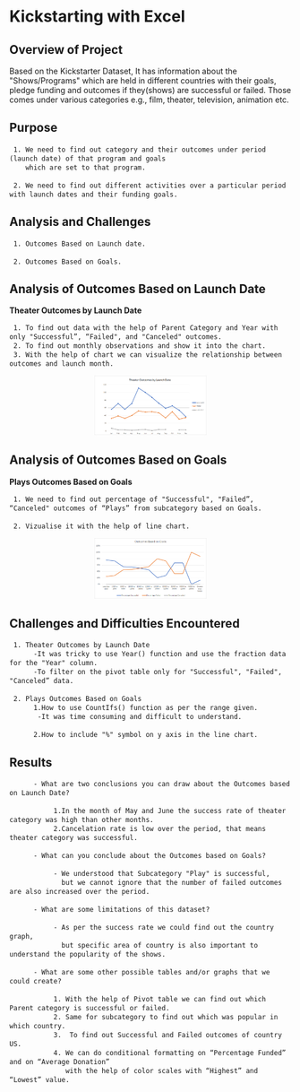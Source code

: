 # Kickstarting with Excel
## Overview of Project
<p>
Based on the Kickstarter Dataset, 
     It has information about the "Shows/Programs" which are held in different countries with their goals, 
     pledge funding and outcomes if they(shows) are successful or failed.
     Those comes under various categories e.g., film, theater, television, animation etc.
</P>

## Purpose
<p>
   
     1. We need to find out category and their outcomes under period (launch date) of that program and goals 
        which are set to that program.
  
     2. We need to find out different activities over a particular period with launch dates and their funding goals.
</P>

## Analysis and Challenges

<p> 

     1. Outcomes Based on Launch date.
    
     2. Outcomes Based on Goals.
</P>


## Analysis of Outcomes Based on Launch Date

**Theater Outcomes by Launch Date**

     1. To find out data with the help of Parent Category and Year with only "Successful”, “Failed", and "Canceled" outcomes.
     2. To find out monthly observations and show it into the chart.
     3. With the help of chart we can visualize the relationship between outcomes and launch month.
<p align="center">
<img src="Resources/Theater_Outcomes_vs_Launch.png" width="200">
 </p>

## Analysis of Outcomes Based on Goals

  **Plays Outcomes Based on Goals**

     1. We need to find out percentage of "Successful", "Failed”, “Canceled" outcomes of “Plays” from subcategory based on Goals.

     2. Vizualise it with the help of line chart.
<p align="center">
<img src="Resources/Outcomes_vs_Goals.png" width="200">
    
</p>


## Challenges and Difficulties Encountered

     1. Theater Outcomes by Launch Date
          -It was tricky to use Year() function and use the fraction data for the "Year" column.
          -To filter on the pivot table only for "Successful", "Failed", "Canceled” data.

     2. Plays Outcomes Based on Goals
          1.How to use CountIfs() function as per the range given.
           -It was time consuming and difficult to understand.

          2.How to include "%" symbol on y axis in the line chart.  


## Results

<p>

     

          - What are two conclusions you can draw about the Outcomes based on Launch Date?

               1.In the month of May and June the success rate of theater category was high than other months.
               2.Cancelation rate is low over the period, that means theater category was successful.

          - What can you conclude about the Outcomes based on Goals?

               - We understood that Subcategory "Play" is successful,
                 but we cannot ignore that the number of failed outcomes are also increased over the period.
 
          - What are some limitations of this dataset?

               - As per the success rate we could find out the country graph,
                 but specific area of country is also important to understand the popularity of the shows.

          - What are some other possible tables and/or graphs that we could create?
        
               1. With the help of Pivot table we can find out which Parent category is successful or failed.
               2. Same for subcategory to find out which was popular in which country.
               3.  To find out Successful and Failed outcomes of country US.
               4. We can do conditional formatting on “Percentage Funded” and on “Average Donation”
                  with the help of color scales with “Highest” and “Lowest” value.
</p>
